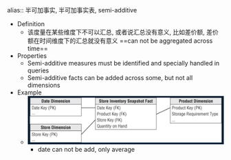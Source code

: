 alias:: 半可加事实, 半可加事实表, semi-additive

- Definition
	- 该度量在某些维度下不可以汇总, 或者说汇总没有意义, 比如差价额, 差价额在时间维度下的汇总就没有意义 ==can not be aggregated across time==
- Properties
	- Semi-additive measures must be identified and specially handled in queries
	- Semi-additive facts can be added across some, but not all dimensions
- Example
	- ![Screen Shot 2022-03-01 at 9.55.12 PM.png](../assets/Screen_Shot_2022-03-01_at_9.55.12_PM_1646200520313_0.png)
		- date can not be add, only average